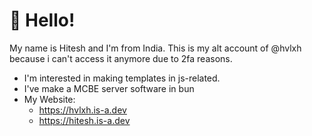 # 👋 Hello!

My name is Hitesh and I'm from India. This is my alt account of @hvlxh because i can't access it anymore due to 2fa reasons.
- I'm interested in making templates in js-related.
- I've make a MCBE server software in bun
- My Website:
  * https://hvlxh.is-a.dev
  * https://hitesh.is-a.dev
